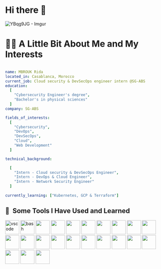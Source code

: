 
<h1> Hi there 👋 </h1>

 ![YBqg9JG - Imgur](https://github.com/R1daM/R1daM/assets/110902239/928161d8-dc1f-4ec9-9dc0-33fa3bac954a)

<h1> 👨‍💻 A Little Bit About Me and My Interests </h1>

```yaml

name: MBROUK Rida
located_in: Casablanca, Morocco
current_job: Cloud security & DevSecOps engineer intern @SG-ABS
education:
  [
    "Cybersecurity Engineer's degree",
    "Bachelor's in physical sciences"
  ]
company: SG-ABS

fields_of_interests:
  [
    "Cybersecurity",
    "DevOps",
    "DevSecOps",
    "Cloud",
    "Web Development"
  ]

technical_background:

  [
    "Intern - Cloud security & DevSecOps Engineer",
    "Intern - DevOps & Cloud Engineer",
    "Intern - Network Security Engineer"
  ]
  
currently_learning: ["Kubernetes, GCP & Terraform"]
```

<h2> 🚀 &nbsp;Some Tools I Have Used and Learned</h2>
<p align="left">
  
<img src="https://cdn.jsdelivr.net/gh/devicons/devicon/icons/vscode/vscode-original.svg" alt="vscode" width="45" height="45"/>
<img src="https://cdn.jsdelivr.net/gh/devicons/devicon/icons/bash/bash-original.svg" alt="bash" width="45" height="45"/>
<img src="https://cdn.jsdelivr.net/gh/devicons/devicon/icons/docker/docker-original-wordmark.svg" width="45" height="45" />
<img src="https://cdn.jsdelivr.net/gh/devicons/devicon/icons/kubernetes/kubernetes-plain-wordmark.svg" width="45" height="45" />
<img src="https://cdn.jsdelivr.net/gh/devicons/devicon/icons/ansible/ansible-original-wordmark.svg" width="45" height="45" />
<img src="https://cdn.jsdelivr.net/gh/devicons/devicon/icons/python/python-original.svg" width="45" height="45" />
<img src="https://cdn.jsdelivr.net/gh/devicons/devicon/icons/linux/linux-original.svg" width="45" height="45" />
<img src="https://cdn.jsdelivr.net/gh/devicons/devicon/icons/gitlab/gitlab-original-wordmark.svg" width="45" height="45" />
<img src="https://cdn.jsdelivr.net/gh/devicons/devicon/icons/git/git-original-wordmark.svg" width="45" height="45" />
<img src="https://cdn.jsdelivr.net/gh/devicons/devicon/icons/amazonwebservices/amazonwebservices-plain-wordmark.svg" width="45" height="45" />
<img src="https://cdn.jsdelivr.net/gh/devicons/devicon/icons/argocd/argocd-original.svg" width="45" height="45" />
<img src="https://cdn.jsdelivr.net/gh/devicons/devicon/icons/prometheus/prometheus-original.svg" width="45" height="45" /> 
<img src="https://cdn.jsdelivr.net/gh/devicons/devicon/icons/nginx/nginx-original.svg" width="45" height="45" /> 
<img src="https://cdn.jsdelivr.net/gh/devicons/devicon/icons/mysql/mysql-original-wordmark.svg" width="45" height="45" />
<img src="https://cdn.jsdelivr.net/gh/devicons/devicon/icons/jenkins/jenkins-original.svg" width="45" height="45" />
<img src="https://cdn.jsdelivr.net/gh/devicons/devicon/icons/html5/html5-plain-wordmark.svg" width="45" height="45" />
<img src="https://cdn.jsdelivr.net/gh/devicons/devicon/icons/digitalocean/digitalocean-original-wordmark.svg" width="45" height="45" />
<img src="https://cdn.jsdelivr.net/gh/devicons/devicon/icons/css3/css3-original.svg" width="45" height="45" />
<img src="https://cdn.jsdelivr.net/gh/devicons/devicon/icons/bootstrap/bootstrap-original-wordmark.svg" width="45" height="45" />
<img src="https://cdn.jsdelivr.net/gh/devicons/devicon/icons/apache/apache-original-wordmark.svg" width="45" height="45" />
<img src="https://cdn.jsdelivr.net/gh/devicons/devicon/icons/grafana/grafana-original-wordmark.svg" width="45" height="45" />
<img src="https://cdn.jsdelivr.net/gh/devicons/devicon/icons/github/github-original.svg" width="45" height="45" />
<img src="https://img.icons8.com/?size=100&id=kEkT1u7zTDk5&format=png&color=000000" width="45" height="45" />

                                                       
          
          
          
          
          
          
          
          
                    
          
          
</p>

<!--
**R1daM/R1daM** is a ✨ _special_ ✨ repository because its `README.md` (this file) appears on your GitHub profile.

Here are some ideas to get you started:

- 🔭 I’m currently working on ...
- 🌱 I’m currently learning ...
- 👯 I’m looking to collaborate on ...
- 🤔 I’m looking for help with ...
- 💬 Ask me about ...
- 📫 How to reach me: ...
- 😄 Pronouns: ...
- ⚡ Fun fact: ...
-->
